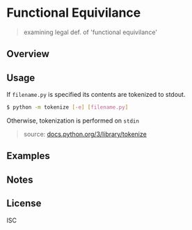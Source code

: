 # Functional Equivilance 

> examining legal def. of 'functional equivilance' 

## Overview

## Usage

If `filename.py` is specified its contents are tokenized to stdout. 

```bash
$ python -m tokenize [-e] [filename.py]
```

Otherwise, tokenization is performed on `stdin`

> source: [docs.python.org/3/library/tokenize](https://docs.python.org/3/library/tokenize.html)

## Examples


## Notes


## License 

ISC
